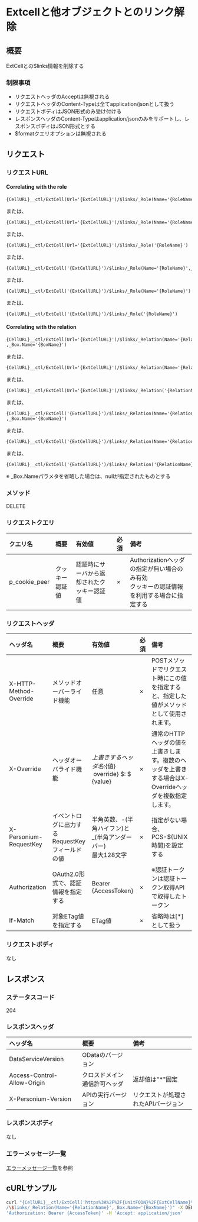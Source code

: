 # Extcellと他オブジェクトとのリンク解除
## 概要
ExtCellとの$links情報を削除する

### 制限事項
* リクエストヘッダのAcceptは無視される
* リクエストヘッダのContent-Typeは全てapplication/jsonとして扱う
* リクエストボディはJSON形式のみ受け付ける
* レスポンスヘッダのContent-Typeはapplication/jsonのみをサポートし、レスポンスボディはJSON形式とする
* $formatクエリオプションは無視される


## リクエスト
### リクエストURL
#### Correlating with the role
```
{CellURL}__ctl/ExtCell(Url='{ExtCellURL}')/$links/_Role(Name='{RoleName}',_Box.Name='{BoxName}')
```
または、
```
{CellURL}__ctl/ExtCell(Url='{ExtCellURL}')/$links/_Role(Name='{RoleName}')
```
または、
```
{CellURL}__ctl/ExtCell(Url='{ExtCellURL}')/$links/_Role('{RoleName}')
```
または、
```
{CellURL}__ctl/ExtCell('{ExtCellURL}')/$links/_Role(Name='{RoleName}',_Box.Name='{BoxName}')
```
または、
```
{CellURL}__ctl/ExtCell('{ExtCellURL}')/$links/_Role(Name='{RoleName}')
```
または、
```
{CellURL}__ctl/ExtCell('{ExtCellURL}')/$links/_Role('{RoleName}')
```
#### Correlating with the relation
```
{CellURL}__ctl/ExtCell(Url='{ExtCellURL}')/$links/_Relation(Name='{RelationName}'
,_Box.Name='{BoxName}')
```
または、
```
{CellURL}__ctl/ExtCell(Url='{ExtCellURL}')/$links/_Relation(Name='{RelationName}')
```
または、
```
{CellURL}__ctl/ExtCell(Url='{ExtCellURL}')/$links/_Relation('{RelationName}')
```
または、
```
{CellURL}__ctl/ExtCell('{ExtCellURL}')/$links/_Relation(Name='{RelationName}'
,_Box.Name='{BoxName}')
```
または、
```
{CellURL}__ctl/ExtCell('{ExtCellURL}')/$links/_Relation(Name='{RelationName}')
```
または、
```
{CellURL}__ctl/ExtCell('{ExtCellURL}')/$links/_Relation('{RelationName}')
```
※ \_Box.Nameパラメタを省略した場合は、nullが指定されたものとする

### メソッド
DELETE
### リクエストクエリ
|クエリ名|概要|有効値|必須|備考|
|:--|:--|:--|:--|:--|
|p_cookie_peer|クッキー認証値|認証時にサーバから返却されたクッキー認証値|×|Authorizationヘッダの指定が無い場合のみ有効<br>クッキーの認証情報を利用する場合に指定する|
### リクエストヘッダ
|ヘッダ名|概要|有効値|必須|備考|
|:--|:--|:--|:--|:--|
|X-HTTP-Method-Override|メソッドオーバーライド機能|任意|×|POSTメソッドでリクエスト時にこの値を指定すると、指定した値がメソッドとして使用されます。|
|X-Override|ヘッダオーバライド機能|${上書きするヘッダ名}:${値} &#160;override} $: $ {value}|×|通常のHTTPヘッダの値を上書きします。複数のヘッダを上書きする場合はX-Overrideヘッダを複数指定します。|
|X-Personium-RequestKey|イベントログに出力するRequestKeyフィールドの値|半角英数、-(半角ハイフン)と_(半角アンダーバー)<br>最大128文字|×|指定がない場合、PCS-${UNIX時間}を設定する|
|Authorization|OAuth2.0形式で、認証情報を指定する|Bearer {AccessToken}|×|※認証トークンは認証トークン取得APIで取得したトークン|
|If-Match|対象ETag値を指定する|ETag値|×|省略時は[*]として扱う|
### リクエストボディ
なし

## レスポンス
### ステータスコード
204
### レスポンスヘッダ
|ヘッダ名|概要|備考|
|:--|:--|:--|
|DataServiceVersion|ODataのバージョン||
|Access-Control-Allow-Origin|クロスドメイン通信許可ヘッダ|返却値は"*"固定|
|X-Personium-Version|APIの実行バージョン|リクエストが処理されたAPIバージョン|
### レスポンスボディ
なし
### エラーメッセージ一覧
[エラーメッセージ一覧](004_Error_Messages.md)を参照

## cURLサンプル

```sh
curl "{CellURL}__ctl/ExtCell('https%3A%2F%2F{UnitFQDN}%2F{ExtCellName}%2F')\
/\$links/_Relation(Name='{RelationName}',_Box.Name='{BoxName}')" -X DELETE -i -H \
'Authorization: Bearer {AccessToken}' -H 'Accept: application/json'
```

